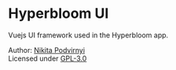 # Hyperbloom UI

Vuejs UI framework used in the Hyperbloom app.

Author: [Nikita Podvirnyi](https://github.com/krypt0nn) \
Licensed under [GPL-3.0](./LICENSE)
